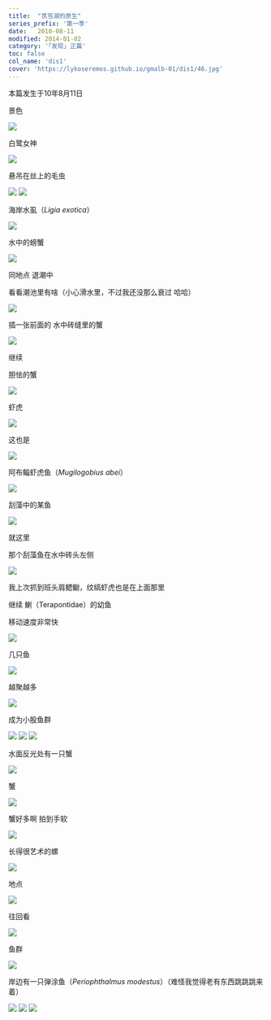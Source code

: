 ```yaml
---
title:  "筼筜湖的原生"
series_prefix: '第一季'
date:   2010-08-11
modified: 2014-01-02
category: '｢发现｣ 正篇'
toc: false
col_name: 'dis1'
cover: 'https://lykoseremos.github.io/gmalb-01/dis1/46.jpg'
---
```


本篇发生于10年8月11日

景色

<img class='disc' src='https://lykoseremos.github.io/gmalb-01/dis1/1.jpg'>

白鹭女神

<img class='disc' src='https://lykoseremos.github.io/gmalb-01/dis1/2.jpg'>

悬吊在丝上的毛虫

<img class='disc' src='https://lykoseremos.github.io/gmalb-01/dis1/3.jpg'>

<img class='disc' src='https://lykoseremos.github.io/gmalb-01/dis1/4.jpg'>

海岸水虱（<i>Ligia exotica</i>）

<img class='disc' src='https://lykoseremos.github.io/gmalb-01/dis1/5.jpg'>

水中的螃蟹

<img class='disc' src='https://lykoseremos.github.io/gmalb-01/dis1/6.jpg'>

同地点 退潮中

看看潮池里有啥（小心滑水里，不过我还没那么衰过 哈哈）

<img class='disc' src='https://lykoseremos.github.io/gmalb-01/dis1/7.jpg'>

插一张前面的 水中砖缝里的蟹

<img class='disc' src='https://lykoseremos.github.io/gmalb-01/dis1/8.jpg'>

继续


胆怯的蟹

<img class='disc' src='https://lykoseremos.github.io/gmalb-01/dis1/9.jpg'>

虾虎

<img class='disc' src='https://lykoseremos.github.io/gmalb-01/dis1/10.jpg'>

这也是

<img class='disc' src='https://lykoseremos.github.io/gmalb-01/dis1/11.jpg'>

阿布鲻虾虎鱼（<i>Mugilogobius abei</i>）

<img class='disc' src='https://lykoseremos.github.io/gmalb-01/dis1/12.jpg'>

刮藻中的某鱼

<img class='disc' src='https://lykoseremos.github.io/gmalb-01/dis1/13.jpg'>

就这里


那个刮藻鱼在水中砖头左侧

<img class='disc' src='https://lykoseremos.github.io/gmalb-01/dis1/14.jpg'>

我上次抓到班头肩鳃鳚，纹缟虾虎也是在上面那里


继续 鯻（Terapontidae）的幼鱼


移动速度非常快

<img class='disc' src='https://lykoseremos.github.io/gmalb-01/dis1/15.jpg'>

几只鱼

<img class='disc' src='https://lykoseremos.github.io/gmalb-01/dis1/16.jpg'>

越聚越多

<img class='disc' src='https://lykoseremos.github.io/gmalb-01/dis1/17.jpg'>

成为小股鱼群

<img class='disc' src='https://lykoseremos.github.io/gmalb-01/dis1/18.jpg'>

<img class='disc' src='https://lykoseremos.github.io/gmalb-01/dis1/19.jpg'>

<img class='disc' src='https://lykoseremos.github.io/gmalb-01/dis1/20.jpg'>

水面反光处有一只蟹

<img class='disc' src='https://lykoseremos.github.io/gmalb-01/dis1/21.jpg'>

蟹

<img class='disc' src='https://lykoseremos.github.io/gmalb-01/dis1/22.jpg'>

蟹好多啊 拍到手软

<img class='disc' src='https://lykoseremos.github.io/gmalb-01/dis1/23.jpg'>

长得很艺术的螺

<img class='disc' src='https://lykoseremos.github.io/gmalb-01/dis1/24.jpg'>

地点

<img class='disc' src='https://lykoseremos.github.io/gmalb-01/dis1/25.jpg'>

往回看

<img class='disc' src='https://lykoseremos.github.io/gmalb-01/dis1/27.jpg'>

鱼群

<img class='disc' src='https://lykoseremos.github.io/gmalb-01/dis1/28.jpg'>

岸边有一只弹涂鱼（<i>Periophthalmus modestus</i>）（难怪我觉得老有东西跳跳跳来着）

<img class='disc' src='https://lykoseremos.github.io/gmalb-01/dis1/30.jpg'>

<img class='disc' src='https://lykoseremos.github.io/gmalb-01/dis1/31.jpg'>

<img class='disc' src='https://lykoseremos.github.io/gmalb-01/dis1/32.jpg'>
